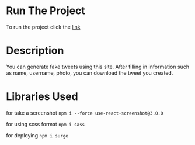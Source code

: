 # Run The Project

To run the project click the [link](https://faketweetgeneratorhkurayy.surge.sh)

# Description

You can generate fake tweets using this site. After filling in information such as name, username, photo, you can download the tweet you created.

# Libraries Used

for take a screenshot
`npm i --force use-react-screenshot@3.0.0`

for using scss format
`npm i sass`

for deploying
`npm i surge`


